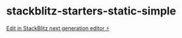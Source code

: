 # stackblitz-starters-static-simple

[Edit in StackBlitz next generation editor ⚡️](https://stackblitz.com/~/github.com/george-f/stackblitz-starters-static-simple)